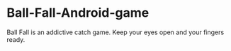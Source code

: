 # Ball-Fall-Android-game
Ball Fall is an addictive catch game. Keep your eyes open and your fingers ready.
